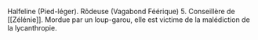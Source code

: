 Halfeline (Pied-léger).
Rôdeuse (Vagabond Féérique) 5.
Conseillère de [[Zélénie]].
Mordue par un loup-garou, elle est victime de la malédiction de la lycanthropie.
